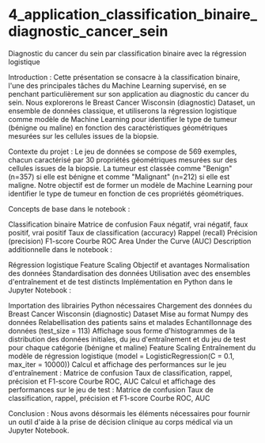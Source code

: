 # 4_application_classification_binaire_diagnostic_cancer_sein

Diagnostic du cancer du sein par classification binaire avec la régression logistique

Introduction :
Cette présentation se consacre à la classification binaire, l'une des principales tâches du Machine Learning supervisé, en se penchant particulièrement sur son application au diagnostic du cancer du sein. Nous explorerons le Breast Cancer Wisconsin (diagnostic) Dataset, un ensemble de données classique, et utiliserons la régression logistique comme modèle de Machine Learning pour identifier le type de tumeur (bénigne ou maline) en fonction des caractéristiques géométriques mesurées sur les cellules issues de la biopsie.

Contexte du projet :
Le jeu de données se compose de 569 exemples, chacun caractérisé par 30 propriétés géométriques mesurées sur des cellules issues de la biopsie. La tumeur est classée comme "Benign" (n=357) si elle est bénigne et comme "Malignant" (n=212) si elle est maligne. Notre objectif est de former un modèle de Machine Learning pour identifier le type de tumeur en fonction de ces propriétés géométriques.

Concepts de base dans le notebook :

Classification binaire
Matrice de confusion
Faux négatif, vrai négatif, faux positif, vrai positif
Taux de classification (accuracy)
Rappel (recall)
Précision (precision)
F1-score
Courbe ROC
Area Under the Curve (AUC)
Description additionnelle dans le notebook :

Régression logistique
Feature Scaling
Objectif et avantages
Normalisation des données
Standardisation des données
Utilisation avec des ensembles d'entraînement et de test distincts
Implémentation en Python dans le Jupyter Notebook :

Importation des librairies Python nécessaires
Chargement des données du Breast Cancer Wisconsin (diagnostic) Dataset
Mise au format Numpy des données
Relabellisation des patients sains et malades
Echantillonnage des données (test_size = 113)
Affichage sous forme d'histogrammes de la distribution des données initiales, du jeu d'entraînement et du jeu de test pour chaque catégorie (bénigne et maline)
Feature Scaling
Entraînement du modèle de régression logistique (model = LogisticRegression(C = 0.1, max_iter = 10000))
Calcul et affichage des performances sur le jeu d'entraînement :
Matrice de confusion
Taux de classification, rappel, précision et F1-score
Courbe ROC, AUC
Calcul et affichage des performances sur le jeu de test :
Matrice de confusion
Taux de classification, rappel, précision et F1-score
Courbe ROC, AUC

Conclusion :
Nous avons désormais les éléments nécessaires pour fournir un outil d'aide à la prise de décision clinique au corps médical via un Jupyter Notebook.
